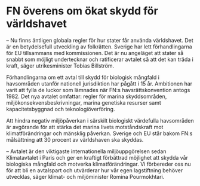 # FN överens om ökat skydd för världshavet

– Nu finns äntligen globala regler för hur stater får använda världshavet. Det är en betydelsefull utveckling av folkrätten. Sverige har lett förhandlingarna för EU tillsammans med kommissionen. Det är nu angeläget att stater så snabbt som möjligt undertecknar och ratificerar avtalet så att det kan träda i kraft, säger utrikesminister Tobias Billström.

Förhandlingarna om ett avtal till skydd för biologisk mångfald i havsområden utanför nationell jurisdiktion har pågått i 15 år. Ambitionen har varit att fylla de luckor som lämnades när FN:s havsrättskonvention antogs 1982\. Det nya avtalet omfattar: regler för marina skyddsområden, miljökonsekvensbeskrivningar, marina genetiska resurser samt kapacitetsbyggnad och teknologiöverföring.

Att hindra negativ miljöpåverkan i särskilt biologiskt värdefulla havsområden är avgörande för att stärka det marina livets motståndskraft mot klimatförändringar och mänsklig påverkan. Sverige och EU står bakom FN:s målsättning att 30 procent av världshaven ska skyddas.

– Avtalet är den viktigaste internationella miljöuppgörelsen sedan Klimatavtalet i Paris och ger en kraftigt förbättrad möjlighet att skydda vår biologiska mångfald och motverka klimatförändringar. Vi förbereder oss nu för att bli en avtalspart och utvärderar hur vår egen lagstiftning behöver utvecklas, säger klimat\- och miljöminister Romina Pourmokhtari.
